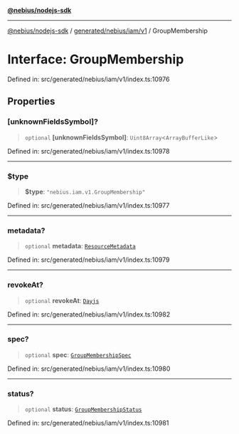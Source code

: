 [**@nebius/nodejs-sdk**](../../../../../README.md)

---

[@nebius/nodejs-sdk](../../../../../README.md) / [generated/nebius/iam/v1](../README.md) / GroupMembership

# Interface: GroupMembership

Defined in: src/generated/nebius/iam/v1/index.ts:10976

## Properties

### \[unknownFieldsSymbol\]?

> `optional` **\[unknownFieldsSymbol\]**: `Uint8Array`\<`ArrayBufferLike`\>

Defined in: src/generated/nebius/iam/v1/index.ts:10978

---

### $type

> **$type**: `"nebius.iam.v1.GroupMembership"`

Defined in: src/generated/nebius/iam/v1/index.ts:10977

---

### metadata?

> `optional` **metadata**: [`ResourceMetadata`](../../../common/v1/interfaces/ResourceMetadata.md)

Defined in: src/generated/nebius/iam/v1/index.ts:10979

---

### revokeAt?

> `optional` **revokeAt**: [`Dayjs`](../../../../../runtime/protos/core/dayjs/classes/Dayjs.md)

Defined in: src/generated/nebius/iam/v1/index.ts:10982

---

### spec?

> `optional` **spec**: [`GroupMembershipSpec`](GroupMembershipSpec.md)

Defined in: src/generated/nebius/iam/v1/index.ts:10980

---

### status?

> `optional` **status**: [`GroupMembershipStatus`](GroupMembershipStatus.md)

Defined in: src/generated/nebius/iam/v1/index.ts:10981
